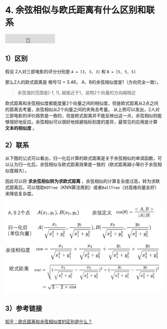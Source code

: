 # 4. 余弦相似与欧氏距离有什么区别和联系

<iframe src="https://ghbtns.com/github-btn.html?user=geekcircle&repo=machine-learning-interview-qa&type=star&count=true&size=large" frameborder="0" scrolling="0" width="160px" height="30px"></iframe>

## 1）区别

假设 2人对三部电影的评分分别是 `A = [3, 3, 3]` 和 `B = [5, 5, 5]`

那么2人的欧式距离是 根号12 = 3.46， A、B的余弦相似度是1（方向完全一致）。

> 余弦值的范围是[-1, 1], 越接近于1，说明2个向量的方向越相近

欧式距离和余弦相似度都能度量2个向量之间的相似度，但是欧式距离从2点之间的距离去考量，余弦相似从2个向量之间的夹角去考量。
从上例可以发出，2人对三部电影的评价趋势是一致的，但是欧式距离并不能反映出这一点，余弦相似则能够很好地反应。余弦相似可以很好地规避指标刻度的差异，最常见的应用是计算 **文本的相似度** 。

## 2）联系
从下图的公式可以看出，归一化后计算的欧式距离是关于余弦相似的单调函数，可以认为归一化后，余弦相似与欧式距离效果是一致的（欧式距离越小等价于余弦相似度越大）。

因此可以将 **求余弦相似转为求欧式距离** ，余弦相似的计算复杂度过高，转为求欧式距离后，可以借助`KDTree`（KNN算法用到）或者`BallTree`（对高维向量友好）来降低复杂度。

![余弦相似](./image/4.cosine.png)


## 3）参考链接

[知乎：欧氏距离和余弦相似度的区别是什么？](https://www.zhihu.com/question/19640394)

